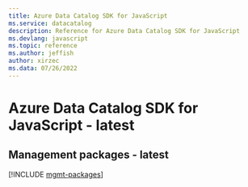 ```yaml
---
title: Azure Data Catalog SDK for JavaScript
ms.service: datacatalog
description: Reference for Azure Data Catalog SDK for JavaScript
ms.devlang: javascript
ms.topic: reference
ms.author: jeffish
author: xirzec
ms.data: 07/26/2022
---
```

# Azure Data Catalog SDK for JavaScript - latest

## Management packages - latest
[!INCLUDE [mgmt-packages](data-catalog-mgmt-index.md)]